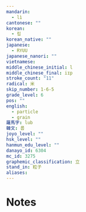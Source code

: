 ```yaml
---
mandarin:
  - lì
cantonese: ""
korean:
  - 립
korean_native: ""
japanese:
  - RYUU
japanese_nanori: ""
vietnamese:
middle_chinese_initial: l
middle_chinese_final: iɪp
stroke_count: "11"
radical: 米
skip_number: 1-6-5
grade_level: 6
pos: ""
english:
  - particle
  - grain
羅馬字: lub
韓文: 룹
joyo_level: ""
hsk_level: ""
hanmun_edu_level: ""
danayo_id: 6304
mc_id: 3275
graphemic_classification: 立
stand_in: 粒子
aliases:
---
```


# Notes
